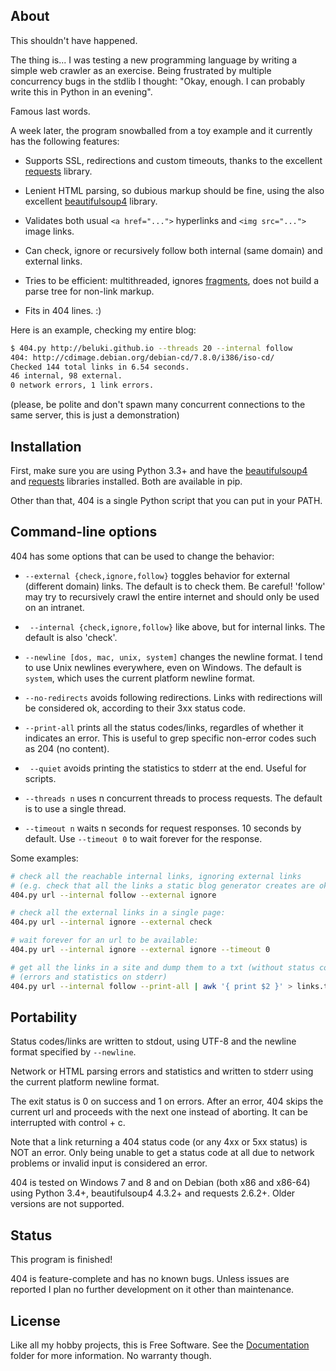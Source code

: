 
## About

This shouldn't have happened.

The thing is... I was testing a new programming language by writing
a simple web crawler as an exercise. Being frustrated by multiple concurrency
bugs in the stdlib I thought: "Okay, enough. I can probably write this in
Python in an evening".

Famous last words.

A week later, the program snowballed from a toy example and it currently
has the following features:

* Supports SSL, redirections and custom timeouts, thanks
  to the excellent [requests][] library.

* Lenient HTML parsing, so dubious markup should be fine, using
  the also excellent [beautifulsoup4][] library.

* Validates both usual `<a href="...">` hyperlinks and `<img src="...">`
  image links.

* Can check, ignore or recursively follow both internal (same domain)
  and external links.

* Tries to be efficient: multithreaded, ignores [fragments][], does not build
  a parse tree for non-link markup.

* Fits in 404 lines. :)

[beautifulsoup4]: http://www.crummy.com/software/BeautifulSoup/
[fragments]: http://en.wikipedia.org/wiki/Fragment_identifier
[requests]: http://docs.python-requests.org/en/latest/

Here is an example, checking my entire blog:

```bash
$ 404.py http://beluki.github.io --threads 20 --internal follow
404: http://cdimage.debian.org/debian-cd/7.8.0/i386/iso-cd/
Checked 144 total links in 6.54 seconds.
46 internal, 98 external.
0 network errors, 1 link errors.
```

(please, be polite and don't spawn many concurrent connections to the
same server, this is just a demonstration)

## Installation

First, make sure you are using Python 3.3+ and have the [beautifulsoup4][]
and [requests][] libraries installed. Both are available in pip.

Other than that, 404 is a single Python script that you can put in your PATH.

## Command-line options

404 has some options that can be used to change the behavior:

*  `--external {check,ignore,follow}` toggles behavior for external (different
   domain) links. The default is to check them. Be careful! 'follow' may try
   to recursively crawl the entire internet and should only be used on an
   intranet.

* ` --internal {check,ignore,follow}` like above, but for internal links.
  The default is also 'check'.

* `--newline [dos, mac, unix, system]` changes the newline format.
  I tend to use Unix newlines everywhere, even on Windows. The default is
  `system`, which uses the current platform newline format.

* `--no-redirects` avoids following redirections. Links with redirections
   will be considered ok, according to their 3xx status code.

* `--print-all` prints all the status codes/links, regardles of whether
  it indicates an error. This is useful to grep specific non-error codes
  such as 204 (no content).

* ` --quiet` avoids printing the statistics to stderr at the end.
  Useful for scripts.

* `--threads n` uses n concurrent threads to process requests.
  The default is to use a single thread.

* `--timeout n` waits n seconds for request responses. 10 seconds by
  default. Use `--timeout 0` to wait forever for the response.

Some examples:

```bash
# check all the reachable internal links, ignoring external links
# (e.g. check that all the links a static blog generator creates are ok)
404.py url --internal follow --external ignore

# check all the external links in a single page:
404.py url --internal ignore --external check

# wait forever for an url to be available:
404.py url --internal ignore --external ignore --timeout 0

# get all the links in a site and dump them to a txt (without status code)
# (errors and statistics on stderr)
404.py url --internal follow --print-all | awk '{ print $2 }' > links.txt
```

## Portability

Status codes/links are written to stdout, using UTF-8 and the newline
format specified by `--newline`.

Network or HTML parsing errors and statistics and written to stderr using
the current platform newline format.

The exit status is 0 on success and 1 on errors. After an error,
404 skips the current url and proceeds with the next one instead of aborting.
It can be interrupted with control + c.

Note that a link returning a 404 status code (or any 4xx or 5xx status) is
NOT an error. Only being unable to get a status code at all due to network
problems or invalid input is considered an error.

404 is tested on Windows 7 and 8 and on Debian (both x86 and x86-64)
using Python 3.4+, beautifulsoup4 4.3.2+ and requests 2.6.2+. Older versions
are not supported.

## Status

This program is finished!

404 is feature-complete and has no known bugs. Unless issues are reported
I plan no further development on it other than maintenance.

## License

Like all my hobby projects, this is Free Software. See the [Documentation][]
folder for more information. No warranty though.

[Documentation]: https://github.com/Beluki/404/tree/master/Documentation

